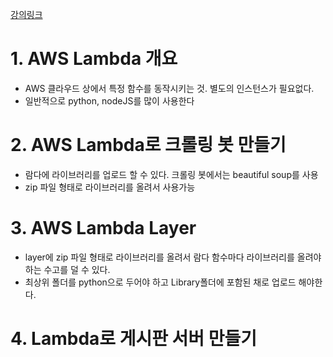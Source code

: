 [강의링크](https://www.youtube.com/watch?v=7uEDep9DFJs&list=PLRx0vPvlEmdD_AdG6fEwcfVrq5Qb3q_Ja)

# 1. AWS Lambda 개요
- AWS 클라우드 상에서 특정 함수를 동작시키는 것. 별도의 인스턴스가 필요없다. 
- 일반적으로 python, nodeJS를 많이 사용한다


# 2. AWS Lambda로 크롤링 봇 만들기
- 람다에 라이브러리를 업로드 할 수 있다. 크롤링 봇에서는 beautiful soup를 사용
- zip 파일 형태로 라이브러리를 올려서 사용가능 

# 3. AWS Lambda Layer
- layer에 zip 파일 형태로 라이브러리를 올려서 람다 함수마다 라이브러리를 올려야 하는 수고를 덜 수 있다. 
- 최상위 폴더를 python으로 두어야 하고 Library폴더에 포함된 채로 업로드 해야한다. 

# 4. Lambda로 게시판 서버 만들기
